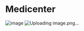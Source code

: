 # Medicenter

![image](https://github.com/marcosgontijo/Medicenter/assets/61912797/642f14b3-17c4-4cc1-8b9e-cf5a09c4eef0)
![Uploading image.png…]()
